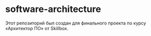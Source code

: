 # software-architecture
Этот репозиторий был создан для финального проекта по курсу «Архитектор ПО» от Skillbox.
